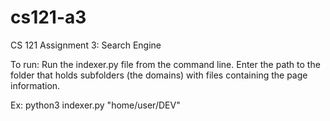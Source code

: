 # cs121-a3
CS 121 Assignment 3: Search Engine

To run:
Run the indexer.py file from the command line.
Enter the path to the folder that holds subfolders (the domains) with files containing the page information.

Ex: python3 indexer.py "home/user/DEV"